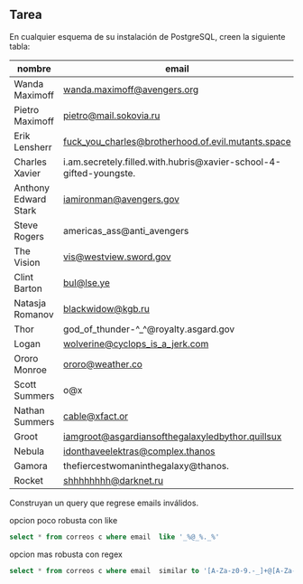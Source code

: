 ## Tarea

En cualquier esquema de su instalación de PostgreSQL, creen la siguiente tabla:

| nombre               | email                                                              |
|----------------------|--------------------------------------------------------------------|
| Wanda Maximoff       | wanda.maximoff@avengers.org                                        |
| Pietro Maximoff      | pietro@mail.sokovia.ru                                             |
| Erik Lensherr        | fuck_you_charles@brotherhood.of.evil.mutants.space                 |
| Charles Xavier       | i.am.secretely.filled.with.hubris@xavier-school-4-gifted-youngste. |
| Anthony Edward Stark | iamironman@avengers.gov                                            |
| Steve Rogers         | americas_ass@anti_avengers                                         |
| The Vision           | vis@westview.sword.gov                                             |
| Clint Barton         | bul@lse.ye                                                         |
| Natasja Romanov      | blackwidow@kgb.ru                                                  |
| Thor                 | god_of_thunder-^\_^@royalty.asgard.gov                              |
| Logan                | wolverine@cyclops_is_a_jerk.com                                    |
| Ororo Monroe         | ororo@weather.co                                                   |
| Scott Summers        | o@x                                                                |
| Nathan Summers       | cable@xfact.or                                                     |
| Groot                | iamgroot@asgardiansofthegalaxyledbythor.quillsux                   |
| Nebula               | idonthaveelektras@complex.thanos                                   |
| Gamora               | thefiercestwomaninthegalaxy@thanos.                                |
| Rocket               | shhhhhhhh@darknet.ru                                               |

Construyan un query que regrese emails inválidos.

opcion poco robusta con like
~~~ sql
select * from correos c where email  like '_%@_%._%'
~~~

opcion mas robusta con regex
~~~ sql
select * from correos c where email  similar to '[A-Za-z0-9.-_]+@[A-Za-z0-9.-_]+'
~~~
